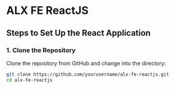 # ALX FE ReactJS

## Steps to Set Up the React Application

### 1. Clone the Repository
Clone the repository from GitHub and change into the directory:

```bash
git clone https://github.com/yourusername/alx-fe-reactjs.git
cd alx-fe-reactjs
